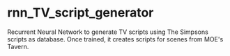# rnn_TV_script_generator

Recurrent Neural Network to generate TV scripts using The Simpsons scripts as database. Once trained, it creates scripts for scenes from MOE's Tavern.
